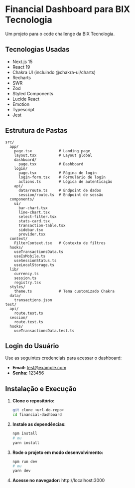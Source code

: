 # Financial Dashboard para BIX Tecnologia
Um projeto para o code challenge da BIX Tecnologia.

## Tecnologias Usadas

- Next.js 15
- React 19
- Chakra UI (incluindo @chakra-ui/charts)
- Recharts
- SWR
- Zod
- Styled Components
- Lucide React
- Emotion
- Typescript
- Jest

## Estrutura de Pastas

```
src/
  app/
    page.tsx            # Landing page
    layout.tsx          # Layout global
    dashboard/
      page.tsx          # Dashboard
    login/
      page.tsx          # Página de login
      login-form.tsx    # Formulário de login
      actions.ts        # Lógica de autenticação
    api/
      data/route.ts     # Endpoint de dados
      session/route.ts  # Endpoint de sessão
  components/
    ui/
      bar-chart.tsx
      line-chart.tsx
      select-filter.tsx
      stats-card.tsx
      transaction-table.tsx
      sidebar.tsx
      provider.tsx
  context/
    FilterContext.tsx   # Contexto de filtros
  hooks/
    useTransactionsData.ts
    useIsMobile.ts
    useSessionStatus.ts
    useLocalStorage.ts
  lib/
    currency.ts
    session.ts
    registry.tsx
  styles/
    theme.ts            # Tema customizado Chakra
  data/
    transactions.json
test/
  api/
    route.test.ts
  session/
    route.test.ts
  hooks/
    useTransactionsData.test.ts
```

## Login do Usuário

Use as seguintes credenciais para acessar o dashboard:

- **Email:** test@example.com
- **Senha:** 123456

## Instalação e Execução

1. **Clone o repositório:**
   ```bash
   git clone <url-do-repo>
   cd financial-dashboard
   ```
2. **Instale as dependências:**
   ```bash
   npm install
   # ou
   yarn install
   ```
3. **Rode o projeto em modo desenvolvimento:**
   ```bash
   npm run dev
   # ou
   yarn dev
   ```
4. **Acesse no navegador:**
   http://localhost:3000
